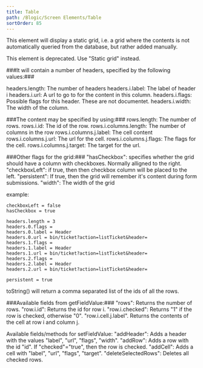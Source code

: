 ```yaml
---
title: Table
path: /Blogic/Screen Elements/Table
sortOrder: 85
---
```


This element will display a static grid, i.e. a grid where the contents is not automatically queried from the database, but rather added manually.

This element is deprecated. Use "Static grid" instead.



###It will contain a number of headers, specified by the following values:###

headers.length: The number of headers
headers.i.label: The label of header i
headers.i.url: A url to go to for the content in this column.
headers.i.flags: Possible flags for this header. These are not documentet.
headers.i.width: The width of the column.



###The content may be specified by using:###
rows.length: The number of rows.
rows.i.id: The id of the row.
rows.i.columns.length: The number of columns in the row
rows.i.columns.j.label: The cell content
rows.i.columns.j.url: The url for the cell.
rows.i.columns.j.flags: The flags for the cell.
rows.i.columns.j.target: The target for the url.



###Other flags for the grid:###
"hasCheckbox": specifies whether the grid should have a column with checkboxes. Normally alligned to the right.
"checkboxLeft": if true, then then checkbox column will be placed to the left.
"persistent": If true, then the grid will remember it's content during form submissions.
"width": The width of the grid


example:
    
    checkboxLeft = false
    hasCheckbox = true
    
    headers.length = 3
    headers.0.flags =
    headers.0.label = Header
    headers.0.url = bin/ticket?action=listTicket&header=
    headers.1.flags =
    headers.1.label = Header
    headers.1.url = bin/ticket?action=listTicket&header=
    headers.2.flags =
    headers.2.label = Header
    headers.2.url = bin/ticket?action=listTicket&header=
    
    persistent = true
    

toString() will return a comma separated list of the ids of all the rows.



###Available fields from getFieldValue:###
"rows": Returns the number of rows.
"row.i.id": Returns the id for row i.
"row.i.checked": Returns "1" if the row is checked, otherwise "0".
"row.i.cell.j.label". Returns the contents of the cell at row i and column j.

Available fields/methods for setFieldValue:
"addHeader": Adds a header with the values "label", "url", "flags", "width".
"addRow": Adds a row with the id "id". If "checked"="true", then the row is checked.
"addCell": Adds a cell with "label", "url", "flags", "target".
"deleteSelectedRows": Deletes all checked rows.


